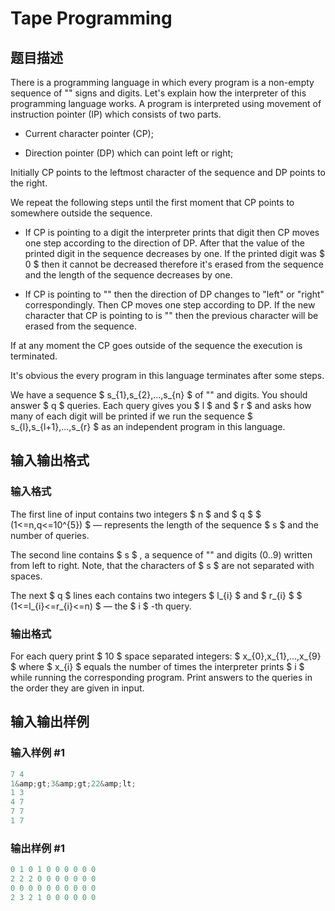 # Tape Programming

## 题目描述

There is a programming language in which every program is a non-empty sequence of "" signs and digits. Let's explain how the interpreter of this programming language works. A program is interpreted using movement of instruction pointer (IP) which consists of two parts.

- Current character pointer (CP);

- Direction pointer (DP) which can point left or right;

Initially CP points to the leftmost character of the sequence and DP points to the right.

We repeat the following steps until the first moment that CP points to somewhere outside the sequence.

- If CP is pointing to a digit the interpreter prints that digit then CP moves one step according to the direction of DP. After that the value of the printed digit in the sequence decreases by one. If the printed digit was $ 0 $ then it cannot be decreased therefore it's erased from the sequence and the length of the sequence decreases by one.

- If CP is pointing to "" then the direction of DP changes to "left" or "right" correspondingly. Then CP moves one step according to DP. If the new character that CP is pointing to is "" then the previous character will be erased from the sequence.

If at any moment the CP goes outside of the sequence the execution is terminated.

It's obvious the every program in this language terminates after some steps.

We have a sequence $ s_{1},s_{2},...,s_{n} $ of "" and digits. You should answer $ q $ queries. Each query gives you $ l $ and $ r $ and asks how many of each digit will be printed if we run the sequence $ s_{l},s_{l+1},...,s_{r} $ as an independent program in this language.

## 输入输出格式

### 输入格式

The first line of input contains two integers $ n $ and $ q $ $ (1<=n,q<=10^{5}) $ — represents the length of the sequence $ s $ and the number of queries.

The second line contains $ s $ , a sequence of "" and digits (0..9) written from left to right. Note, that the characters of $ s $ are not separated with spaces.

The next $ q $ lines each contains two integers $ l_{i} $ and $ r_{i} $ $ (1<=l_{i}<=r_{i}<=n) $ — the $ i $ -th query.

### 输出格式

For each query print $ 10 $ space separated integers: $ x_{0},x_{1},...,x_{9} $ where $ x_{i} $ equals the number of times the interpreter prints $ i $ while running the corresponding program. Print answers to the queries in the order they are given in input.

## 输入输出样例

### 输入样例 #1

```cpp
7 4
1&amp;gt;3&amp;gt;22&amp;lt;
1 3
4 7
7 7
1 7

```
### 输出样例 #1

```cpp
0 1 0 1 0 0 0 0 0 0
2 2 2 0 0 0 0 0 0 0
0 0 0 0 0 0 0 0 0 0
2 3 2 1 0 0 0 0 0 0

```

